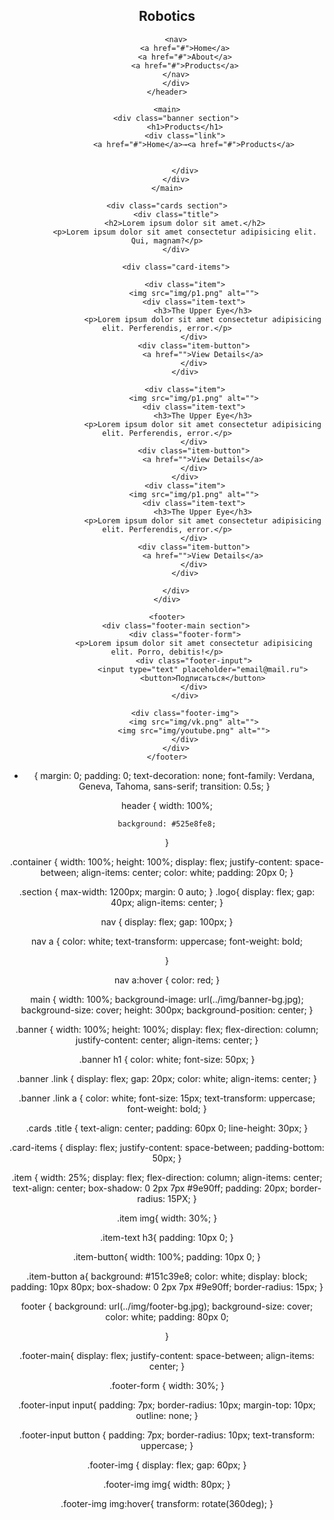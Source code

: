 <!DOCTYPE html>
<html lang="en">
<head>
    <meta charset="UTF-8">
    <meta name="viewport" content="width=device-width, initial-scale=1.0">
    <title>Robotics</title>
    <link rel="stylesheet" href="CSS/style.CSS">
    <link rel="shortcut icon" href="img/favicon.png" type="image/x-icon">
</head>
<body>
    <header>
        <div class="container section">
        <div class="logo">
            <img src="img/logo.png" alt="">
            <H2>Robotics</H2>
        </div>
        
        <nav>
            <a href="#">Home</a>
            <a href="#">About</a>
            <a href="#">Products</a>
        </nav>
        </div>
    </header>

    <main>
        <div class="banner section">
            <h1>Products</h1>
            <div class="link">
                <a href="#">Home</a>→<a href="#">Products</a>
                
                
            </div>
        </div>
    </main>

    <div class="cards section">
        <div class="title">
            <h2>Lorem ipsum dolor sit amet.</h2>
            <p>Lorem ipsum dolor sit amet consectetur adipisicing elit. Qui, magnam?</p>
        </div>

        <div class="card-items">

            <div class="item">
                <img src="img/p1.png" alt="">
                <div class="item-text">
                    <h3>The Upper Eye</h3>
                    <p>Lorem ipsum dolor sit amet consectetur adipisicing elit. Perferendis, error.</p>
                </div>
                <div class="item-button">
                    <a href="">View Details</a>
                </div>
            </div>

            <div class="item">
                <img src="img/p1.png" alt="">
                <div class="item-text">
                    <h3>The Upper Eye</h3>
                    <p>Lorem ipsum dolor sit amet consectetur adipisicing elit. Perferendis, error.</p>
                </div>
                <div class="item-button">
                    <a href="">View Details</a>
                </div>
            </div>
            <div class="item">
                <img src="img/p1.png" alt="">
                <div class="item-text">
                    <h3>The Upper Eye</h3>
                    <p>Lorem ipsum dolor sit amet consectetur adipisicing elit. Perferendis, error.</p>
                </div>
                <div class="item-button">
                    <a href="">View Details</a>
                </div>
            </div>

        </div>
    </div>

    <footer>
        <div class="footer-main section">
            <div class="footer-form">
                <p>Lorem ipsum dolor sit amet consectetur adipisicing elit. Porro, debitis!</p>
                <div class="footer-input">
                    <input type="text" placeholder="email@mail.ru">
                    <button>Подписаться</button>
                </div>
            </div>

            <div class="footer-img">
                <img src="img/vk.png" alt="">
                <img src="img/youtube.png" alt="">
            </div>
        </div>
    </footer>

</body>
</html>








* {
    margin: 0;
    padding: 0;
    text-decoration: none;
    font-family: Verdana, Geneva, Tahoma, sans-serif;
    transition: 0.5s;
}

header {
    width: 100%;
    
    background: #525e8fe8;
}

.container {
    width: 100%;
    height: 100%;
    display: flex;
    justify-content: space-between;
    align-items: center;
    color: white;
    padding: 20px 0;
}

.section {
    max-width: 1200px;
    margin: 0 auto;
}
.logo{
    display: flex;
    gap: 40px;
    align-items: center;
}

nav {
    display: flex;
    gap: 100px; 
}

nav a {
    color: white;
    text-transform: uppercase;
    font-weight: bold;

}

nav a:hover {
    color: red;
}

main {
    width: 100%;
    background-image: url(../img/banner-bg.jpg);
    background-size: cover;
    height: 300px;
    background-position: center;
}

.banner {
    width: 100%;
    height: 100%;
    display: flex;
    flex-direction: column;
    justify-content: center;
    align-items: center;
}

.banner h1 {
    color: white;
    font-size: 50px;
}

.banner .link {
    display: flex;
    gap: 20px;
    color: white;
    align-items: center;
}

.banner .link a {
   color: white;
   font-size: 15px;
   text-transform: uppercase;
   font-weight: bold;
}

.cards .title {
    text-align: center;
    padding: 60px 0;
    line-height: 30px;
}

.card-items {
    display: flex;
    justify-content: space-between;
    padding-bottom: 50px;
}

.item {
    width: 25%;
    display: flex;
    flex-direction: column;
    align-items: center;
    text-align: center;
    box-shadow: 0 2px 7px #9e90ff;
    padding: 20px;
    border-radius: 15PX;
}

.item img{
    width: 30%;
}

.item-text h3{
    padding: 10px 0;
}

.item-button{
    width: 100%;
    padding: 10px 0;
} 

.item-button a{
    background: #151c39e8;
    color: white;
    display: block;
    padding: 10px 80px;
    box-shadow: 0 2px 7px #9e90ff;
    border-radius: 15px;
}

footer {
    background: url(../img/footer-bg.jpg);
    background-size: cover;
    color: white;
    padding: 80px 0;

}

.footer-main{
    display: flex;
    justify-content: space-between;
    align-items: center;
}

.footer-form {
    width: 30%;
}

.footer-input input{
    padding: 7px;
    border-radius: 10px;
    margin-top: 10px;
    outline: none;
}

.footer-input button {
    padding: 7px;
    border-radius: 10px;
    text-transform: uppercase;
}

.footer-img {
    display: flex;
    gap: 60px;
}

.footer-img img{
    width: 80px;
}

.footer-img img:hover{
    transform: rotate(360deg);
}
